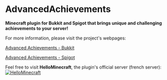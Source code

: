 # AdvancedAchievements
**Minecraft plugin for Bukkit and Spigot that brings unique and challenging achievements to your server!**

For more information, please visit the project's webpages:

[Advanced Achievements - Bukkit](http://dev.bukkit.org/bukkit-plugins/advanced-achievements/)

[Advanced Achievements - Spigot](https://www.spigotmc.org/resources/advanced-achievements.6239/)

Feel free to visit **HelloMinecraft**, the plugin's official server (french server):
[![HelloMinecraft](http://img11.hostingpics.net/pics/487719servericon.png)](http://hellominecraft.fr/)



